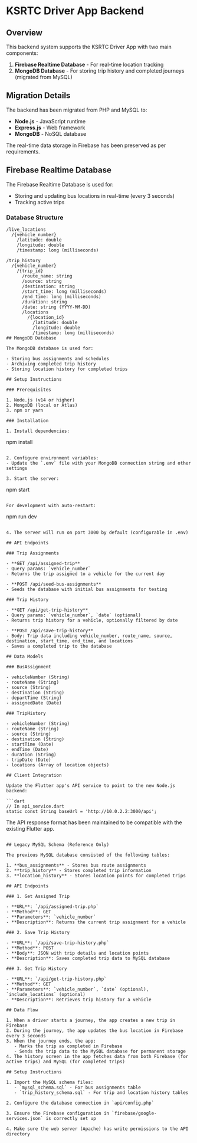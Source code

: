 # KSRTC Driver App Backend

## Overview

This backend system supports the KSRTC Driver App with two main components:

1. **Firebase Realtime Database** - For real-time location tracking
2. **MongoDB Database** - For storing trip history and completed journeys (migrated from MySQL)

## Migration Details

The backend has been migrated from PHP and MySQL to:

- **Node.js** - JavaScript runtime
- **Express.js** - Web framework
- **MongoDB** - NoSQL database

The real-time data storage in Firebase has been preserved as per requirements.

## Firebase Realtime Database

The Firebase Realtime Database is used for:

- Storing and updating bus locations in real-time (every 3 seconds)
- Tracking active trips

### Database Structure

```
/live_locations
  /{vehicle_number}
    /latitude: double
    /longitude: double
    /timestamp: long (milliseconds)

/trip_history
  /{vehicle_number}
    /{trip_id}
      /route_name: string
      /source: string
      /destination: string
      /start_time: long (milliseconds)
      /end_time: long (milliseconds)
      /duration: string
      /date: string (YYYY-MM-DD)
      /locations
        /{location_id}
          /latitude: double
          /longitude: double
          /timestamp: long (milliseconds)
## MongoDB Database

The MongoDB database is used for:

- Storing bus assignments and schedules
- Archiving completed trip history
- Storing location history for completed trips

## Setup Instructions

### Prerequisites

1. Node.js (v14 or higher)
2. MongoDB (local or Atlas)
3. npm or yarn

### Installation

1. Install dependencies:
   ```
   npm install
   ```

2. Configure environment variables:
   - Update the `.env` file with your MongoDB connection string and other settings

3. Start the server:
   ```
   npm start
   ```
   
   For development with auto-restart:
   ```
   npm run dev
   ```

4. The server will run on port 3000 by default (configurable in .env)

## API Endpoints

### Trip Assignments

- **GET /api/assigned-trip**
  - Query params: `vehicle_number`
  - Returns the trip assigned to a vehicle for the current day

- **POST /api/seed-bus-assignments**
  - Seeds the database with initial bus assignments for testing

### Trip History

- **GET /api/get-trip-history**
  - Query params: `vehicle_number`, `date` (optional)
  - Returns trip history for a vehicle, optionally filtered by date

- **POST /api/save-trip-history**
  - Body: Trip data including vehicle_number, route_name, source, destination, start_time, end_time, and locations
  - Saves a completed trip to the database

## Data Models

### BusAssignment

- vehicleNumber (String)
- routeName (String)
- source (String)
- destination (String)
- departTime (String)
- assignedDate (Date)

### TripHistory

- vehicleNumber (String)
- routeName (String)
- source (String)
- destination (String)
- startTime (Date)
- endTime (Date)
- duration (String)
- tripDate (Date)
- locations (Array of location objects)

## Client Integration

Update the Flutter app's API service to point to the new Node.js backend:

```dart
// In api_service.dart
static const String baseUrl = 'http://10.0.2.2:3000/api';
```

The API response format has been maintained to be compatible with the existing Flutter app.

```

## Legacy MySQL Schema (Reference Only)

The previous MySQL database consisted of the following tables:

1. **bus_assignments** - Stores bus route assignments
2. **trip_history** - Stores completed trip information
3. **location_history** - Stores location points for completed trips

## API Endpoints

### 1. Get Assigned Trip

- **URL**: `/api/assigned-trip.php`
- **Method**: GET
- **Parameters**: `vehicle_number`
- **Description**: Returns the current trip assignment for a vehicle

### 2. Save Trip History

- **URL**: `/api/save-trip-history.php`
- **Method**: POST
- **Body**: JSON with trip details and location points
- **Description**: Saves completed trip data to MySQL database

### 3. Get Trip History

- **URL**: `/api/get-trip-history.php`
- **Method**: GET
- **Parameters**: `vehicle_number`, `date` (optional), `include_locations` (optional)
- **Description**: Retrieves trip history for a vehicle

## Data Flow

1. When a driver starts a journey, the app creates a new trip in Firebase
2. During the journey, the app updates the bus location in Firebase every 3 seconds
3. When the journey ends, the app:
   - Marks the trip as completed in Firebase
   - Sends the trip data to the MySQL database for permanent storage
4. The history screen in the app fetches data from both Firebase (for active trips) and MySQL (for completed trips)

## Setup Instructions

1. Import the MySQL schema files:
   - `mysql_schema.sql` - For bus assignments table
   - `trip_history_schema.sql` - For trip and location history tables

2. Configure the database connection in `api/config.php`

3. Ensure the Firebase configuration in `firebase/google-services.json` is correctly set up

4. Make sure the web server (Apache) has write permissions to the API directory